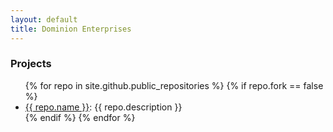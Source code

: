 ```yaml
---
layout: default
title: Dominion Enterprises
---
```

### Projects
<ul class="repositories list-unstyled">
{% for repo in site.github.public_repositories %}
{% if repo.fork == false %}
<li><a href="{{ repo.html_url }}">{{ repo.name }}</a>: {{ repo.description }}</li>
{% endif %}
{% endfor %}
</ul>
